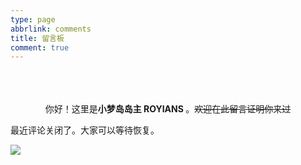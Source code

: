 ```yaml
---
type: page
abbrlink: comments
title: 留言板
comment: true
---
```


<br />
<br />
<br />
<center>你好！这里是<b style="color: var(--heo-main)">小梦岛岛主 ROYIANS </b>。<del>欢迎在此留言证明你来过</del></center>

最近评论关闭了。大家可以等待恢复。

![](https://img.vidorra.life/images/gifs/496f9a6a929b4f78bcf8cc15da25eabc_w200.gif)
